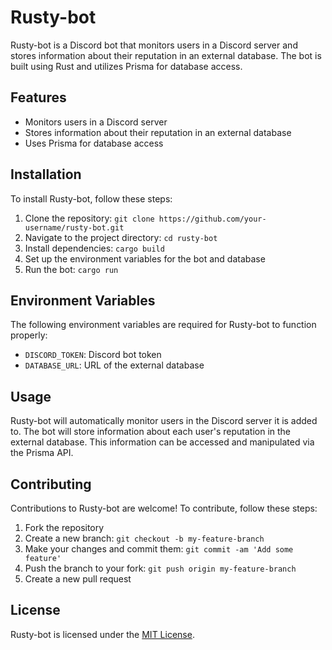# Rusty-bot

Rusty-bot is a Discord bot that monitors users in a Discord server and stores information about their reputation in an external database. The bot is built using Rust and utilizes Prisma for database access.

## Features

- Monitors users in a Discord server
- Stores information about their reputation in an external database
- Uses Prisma for database access

## Installation

To install Rusty-bot, follow these steps:

1. Clone the repository: `git clone https://github.com/your-username/rusty-bot.git`
2. Navigate to the project directory: `cd rusty-bot`
3. Install dependencies: `cargo build`
4. Set up the environment variables for the bot and database
5. Run the bot: `cargo run`

## Environment Variables

The following environment variables are required for Rusty-bot to function properly:

- `DISCORD_TOKEN`: Discord bot token
- `DATABASE_URL`: URL of the external database

## Usage

Rusty-bot will automatically monitor users in the Discord server it is added to. The bot will store information about each user's reputation in the external database. This information can be accessed and manipulated via the Prisma API.

## Contributing

Contributions to Rusty-bot are welcome! To contribute, follow these steps:

1. Fork the repository
2. Create a new branch: `git checkout -b my-feature-branch`
3. Make your changes and commit them: `git commit -am 'Add some feature'`
4. Push the branch to your fork: `git push origin my-feature-branch`
5. Create a new pull request

## License

Rusty-bot is licensed under the [MIT License](https://opensource.org/licenses/MIT).
